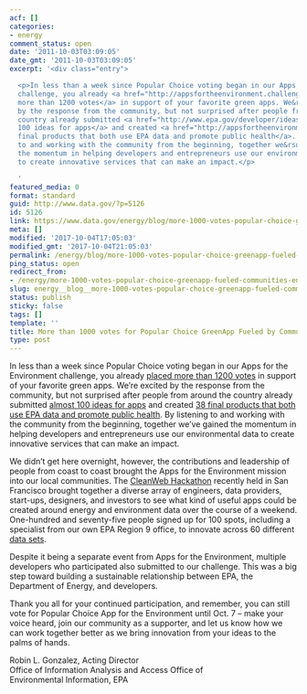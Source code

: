 ```yaml
---
acf: []
categories:
- energy
comment_status: open
date: '2011-10-03T03:09:05'
date_gmt: '2011-10-03T03:09:05'
excerpt: '<div class="entry">

  <p>In less than a week since Popular Choice voting began in our Apps for the Environment
  challenge, you already <a href="http://appsfortheenvironment.challenge.gov/submissions">placed
  more than 1200 votes</a> in support of your favorite green apps. We&rsquo;re excited
  by the response from the community, but not surprised after people from around the
  country already submitted <a href="http://www.epa.gov/developer/ideasforapps.html">almost
  100 ideas for apps</a> and created <a href="http://appsfortheenvironment.challenge.gov/submissions">38
  final products that both use EPA data and promote public health</a>. By listening
  to and working with the community from the beginning, together we&rsquo;ve gained
  the momentum in helping developers and entrepreneurs use our environmental data
  to create innovative services that can make an impact.</p>

  '
featured_media: 0
format: standard
guid: http://www.data.gov/?p=5126
id: 5126
link: https://www.data.gov/energy/blog/more-1000-votes-popular-choice-greenapp-fueled-communities-engagement
meta: []
modified: '2017-10-04T17:05:03'
modified_gmt: '2017-10-04T21:05:03'
permalink: /energy/blog/more-1000-votes-popular-choice-greenapp-fueled-communities-engagement/
ping_status: open
redirect_from:
- /energy/more-1000-votes-popular-choice-greenapp-fueled-communities-engagement/
slug: energy__blog__more-1000-votes-popular-choice-greenapp-fueled-communities-engagement
status: publish
sticky: false
tags: []
template: ''
title: More than 1000 votes for Popular Choice GreenApp Fueled by Communities, Engagement
type: post
---
```


In less than a week since Popular Choice voting began in our Apps for the Environment challenge, you already [placed more than 1200 votes](http://appsfortheenvironment.challenge.gov/submissions) in support of your favorite green apps. We’re excited by the response from the community, but not surprised after people from around the country already submitted [almost 100 ideas for apps](https://developer.epa.gov/forums/forum/applications/new-application-ideas/) and created [38 final products that both use EPA data and promote public health](http://appsfortheenvironment.challenge.gov/submissions). By listening to and working with the community from the beginning, together we’ve gained the momentum in helping developers and entrepreneurs use our environmental data to create innovative services that can make an impact.



We didn’t get here overnight, however, the contributions and leadership of people from coast to coast brought the Apps for the Environment mission into our local communities. The [CleanWeb Hackathon](http://cleanwebhack.com/hackathon/) recently held in San Francisco brought together a diverse array of engineers, data providers, start-ups, designers, and investors to see what kind of useful apps could be created around energy and environment data over the course of a weekend. One-hundred and seventy-five people signed up for 100 spots, including a specialist from our own EPA Region 9 office, to innovate across 60 different [data sets](http://cleanwebhack.com/hackathon/datasets/).


Despite it being a separate event from Apps for the Environment, multiple developers who participated also submitted to our challenge. This was a big step toward building a sustainable relationship between EPA, the Department of Energy, and developers.


Thank you all for your continued participation, and remember, you can still vote for Popular Choice App for the Environment until Oct. 7 – make your voice heard, join our community as a supporter, and let us know how we can work together better as we bring innovation from your ideas to the palms of hands.


Robin L. Gonzalez, Acting Director  
Office of Information Analysis and Access Office of Environmental Information, EPA



